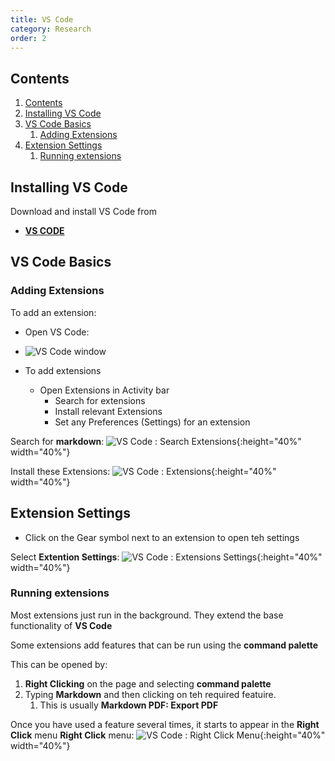 ```yaml
---
title: VS Code
category: Research
order: 2
---
```


## Contents
1. [Contents](#contents)
2. [Installing VS Code](#installing-vs-code)
3. [VS Code Basics](#vs-code-basics)
   1. [Adding Extensions](#adding-extensions)
4. [Extension Settings](#extension-settings)
   1. [Running extensions](#running-extensions)

## Installing VS Code
Download and install VS Code from
- **[VS CODE](https://code.visualstudio.com)**

## VS Code Basics



### Adding Extensions
To add an extension:
- Open VS Code:
- ![VS Code window](https://scotentsd.github.io/tutorials/images/vscode.png)




- To add extensions
  - Open Extensions in Activity bar
    - Search for extensions
    - Install relevant Extensions
    - Set any Preferences (Settings) for an extension


Search for **markdown**:
![VS Code : Search Extensions](https://scotentsd.github.io/tutorials/images/extensionsearch.png){:height="40%" width="40%"}

Install these Extensions: 
![VS Code : Extensions](https://scotentsd.github.io/tutorials/images/installed.png){:height="40%" width="40%"}

## Extension Settings
- Click on the Gear symbol next to an extension to open teh settings 

Select **Extention Settings**:
![VS Code : Extensions Settings](https://scotentsd.github.io/tutorials/images/extensionsettings.png){:height="40%" width="40%"}

### Running extensions

Most extensions just run in the background. They extend the base functionality of **VS Code**

Some extensions add features that can be run using the **command palette**

This can be opened by:
1. **Right Clicking** on the page and selecting **command palette**
2. Typing **Markdown** and then clicking on teh required featuire.
   1. This is usually **Markdown PDF: Export PDF**

Once you have used a feature several times, it starts to appear in the **Right Click** menu
**Right Click** menu:
![VS Code : Right Click Menu](https://scotentsd.github.io/tutorials/images/rightclick.png){:height="40%" width="40%"}

